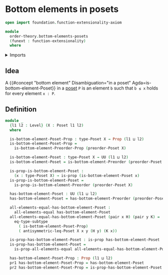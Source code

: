 # Bottom elements in posets

```agda
open import foundation.function-extensionality-axiom

module
  order-theory.bottom-elements-posets
  (funext : function-extensionality)
  where
```

<details><summary>Imports</summary>

```agda
open import foundation.dependent-pair-types
open import foundation.propositions funext
open import foundation.subtypes funext
open import foundation.universe-levels

open import order-theory.bottom-elements-preorders funext
open import order-theory.posets funext
```

</details>

## Idea

A
{{#concept "bottom element" Disambiguation="in a poset" Agda=is-bottom-element-Poset}}
in a [poset](order-theory.posets.md) `P` is an element `b` such that `b ≤ x`
holds for every element `x : P`.

## Definition

```agda
module _
  {l1 l2 : Level} (X : Poset l1 l2)
  where

  is-bottom-element-Poset-Prop : type-Poset X → Prop (l1 ⊔ l2)
  is-bottom-element-Poset-Prop =
    is-bottom-element-Preorder-Prop (preorder-Poset X)

  is-bottom-element-Poset : type-Poset X → UU (l1 ⊔ l2)
  is-bottom-element-Poset = is-bottom-element-Preorder (preorder-Poset X)

  is-prop-is-bottom-element-Poset :
    (x : type-Poset X) → is-prop (is-bottom-element-Poset x)
  is-prop-is-bottom-element-Poset =
    is-prop-is-bottom-element-Preorder (preorder-Poset X)

  has-bottom-element-Poset : UU (l1 ⊔ l2)
  has-bottom-element-Poset = has-bottom-element-Preorder (preorder-Poset X)

  all-elements-equal-has-bottom-element-Poset :
    all-elements-equal has-bottom-element-Poset
  all-elements-equal-has-bottom-element-Poset (pair x H) (pair y K) =
    eq-type-subtype
      ( is-bottom-element-Poset-Prop)
      ( antisymmetric-leq-Poset X x y (H y) (K x))

  is-prop-has-bottom-element-Poset : is-prop has-bottom-element-Poset
  is-prop-has-bottom-element-Poset =
    is-prop-all-elements-equal all-elements-equal-has-bottom-element-Poset

  has-bottom-element-Poset-Prop : Prop (l1 ⊔ l2)
  pr1 has-bottom-element-Poset-Prop = has-bottom-element-Poset
  pr2 has-bottom-element-Poset-Prop = is-prop-has-bottom-element-Poset
```
